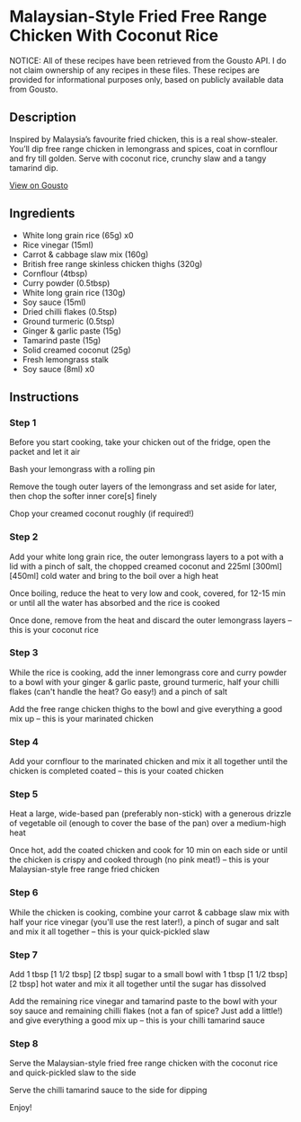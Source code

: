 # Malaysian-Style Fried Free Range Chicken With Coconut Rice

NOTICE: All of these recipes have been retrieved from the Gousto API. I do not claim ownership of any recipes in these files. These recipes are provided for informational purposes only, based on publicly available data from Gousto.

## Description

Inspired by Malaysia’s favourite fried chicken, this is a real show-stealer. You’ll dip free range chicken in lemongrass and spices, coat in cornflour and fry till golden. Serve with coconut rice, crunchy slaw and a tangy tamarind dip.

[View on Gousto](https://www.gousto.co.uk/recipes/cookbook/malaysian-style-fried-free-range-chicken-with-coconut-rice)

## Ingredients

- White long grain rice (65g) x0
- Rice vinegar (15ml)
- Carrot & cabbage slaw mix (160g)
- British free range skinless chicken thighs (320g)
- Cornflour (4tbsp)
- Curry powder (0.5tbsp)
- White long grain rice (130g)
- Soy sauce (15ml)
- Dried chilli flakes (0.5tsp)
- Ground turmeric (0.5tsp)
- Ginger & garlic paste (15g)
- Tamarind paste (15g)
- Solid creamed coconut (25g)
- Fresh lemongrass stalk
- Soy sauce (8ml) x0

## Instructions


### Step 1

Before you start cooking, take your chicken out of the fridge, open the packet and let it air

Bash your lemongrass with a rolling pin

Remove the tough outer layers of the lemongrass and set aside for later, then chop the softer inner core[s]<span class="text-danger"> </span>finely

Chop your creamed coconut roughly (if required!)


### Step 2

Add your white long grain rice, the outer lemongrass layers to a pot with a lid with a pinch of salt, the chopped creamed coconut and 225ml <span class="text-purple">[300ml]</span> <span class="text-danger">[450ml] </span>cold water and bring to the boil over a high heat

Once boiling, reduce the heat to very low and cook, covered, for 12-15 min or until all the water has absorbed and the rice is cooked

Once done, remove from the heat and discard the outer lemongrass layers – this is your coconut rice


### Step 3

While the rice is cooking, add the inner lemongrass core and curry powder to a bowl with your ginger & garlic paste, ground turmeric, half your chilli flakes (can't handle the heat? Go easy!) and a pinch of salt

Add the free range chicken thighs to the bowl and give everything a good mix up – this is your marinated chicken


### Step 4

Add your cornflour to the marinated chicken and mix it all together until the chicken is completed coated – this is your coated chicken


### Step 5

Heat a large, wide-based pan (preferably non-stick) with a generous drizzle of vegetable oil (enough to cover the base of the pan) over a medium-high heat

Once hot, add the coated chicken and cook for 10 min on each side or until the chicken is crispy and cooked through (no pink meat!) – this is your Malaysian-style free range fried chicken


### Step 6

While the chicken is cooking, combine your carrot & cabbage slaw mix with half your rice vinegar (you'll use the rest later!), a pinch of sugar and salt and mix it all together – this is your quick-pickled slaw


### Step 7

Add 1 tbsp <span class="text-purple">[1 1/2 tbsp]</span> <span class="text-danger">[2 tbsp]</span> sugar to a small bowl with 1 tbsp <span class="text-purple">[1 1/2 tbsp] </span><span class="text-danger">[2 tbsp]</span> hot water and mix it all together until the sugar has dissolved

Add the remaining rice vinegar and tamarind paste to the bowl with your soy sauce and remaining chilli flakes (not a fan of spice? Just add a little!) and give everything a good mix up – this is your chilli tamarind sauce

### Step 8

Serve the Malaysian-style fried free range chicken with the coconut rice and quick-pickled slaw to the side

Serve the chilli tamarind sauce to the side for dipping

Enjoy!

